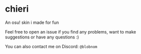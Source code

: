 # chieri
An osu! skin i made for fun

Feel free to open an issue if you find any problems, want to make suggestions or have any questions :)

You can also contact me on Discord: `@blobnom`
